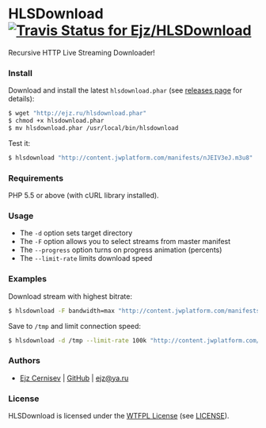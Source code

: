 # HLSDownload [![Travis Status for Ejz/HLSDownload](https://travis-ci.org/Ejz/HLSDownload.svg?branch=master)](https://travis-ci.org/Ejz/HLSDownload)

Recursive HTTP Live Streaming Downloader!

### Install

Download and install the latest `hlsdownload.phar` (see [releases page](https://github.com/Ejz/HLSDownload/releases) for details):

```bash
$ wget "http://ejz.ru/hlsdownload.phar"
$ chmod +x hlsdownload.phar
$ mv hlsdownload.phar /usr/local/bin/hlsdownload
```

Test it:

```bash
$ hlsdownload "http://content.jwplatform.com/manifests/nJEIV3eJ.m3u8"
```

### Requirements

PHP 5.5 or above (with cURL library installed).

### Usage

* The `-d` option sets target directory
* The `-F` option allows you to select streams from master manifest
* The `--progress` option turns on progress animation (percents)
* The `--limit-rate` limits download speed

### Examples

Download stream with highest bitrate:

```bash
$ hlsdownload -F bandwidth=max "http://content.jwplatform.com/manifests/nJEIV3eJ.m3u8"
```

Save to `/tmp` and limit connection speed:

```bash
$ hlsdownload -d /tmp --limit-rate 100k "http://content.jwplatform.com/manifests/nJEIV3eJ.m3u8"
```

### Authors

- [Ejz Cernisev](http://ejz.ru)  | [GitHub](https://github.com/Ejz) | <ejz@ya.ru>

### License

HLSDownload is licensed under the [WTFPL License](https://en.wikipedia.org/wiki/WTFPL) (see [LICENSE](LICENSE)).
